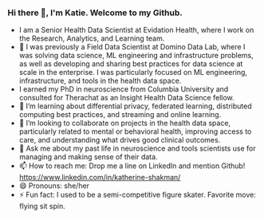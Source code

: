 ### Hi there 👋, I'm Katie.  Welcome to my Github.  
- I am a Senior Health Data Scientist at Evidation Health, where I work on the Research, Analytics, and Learning team.  
- 🔭 I was previously a Field Data Scientist at Domino Data Lab, where I was solving data science, ML engineering and infrastructure problems, as well as developing and sharing best practices for data science at scale in the enterprise.  I was particularly focused on ML engineering, infrastructure, and tools in the health data space.  
- I earned my PhD in neuroscience from Columbia University and consulted for Therachat as an Insight Health Data Science fellow.  
- 🌱 I’m learning about differential privacy, federated learning, distributed computing best practices, and streaming and online learning.  
- 👯 I’m looking to collaborate on projects in the health data space, particularly related to mental or behavioral health, improving access to care, and understanding what drives good clinical outcomes.  
- 💬 Ask me about my past life in neuroscience and tools scientists use for managing and making sense of their data. 
- 📫 How to reach me: Drop me a line on LinkedIn and mention Github!  https://www.linkedin.com/in/katherine-shakman/
- 😄 Pronouns: she/her
- ⚡ Fun fact: I used to be a semi-competitive figure skater.  Favorite move: flying sit spin.  

<!--
**katieshakman/katieshakman** is a ✨ _special_ ✨ repository because its `README.md` (this file) appears on your GitHub profile.



